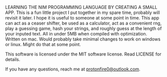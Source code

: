 LEARNING THE NIM PROGRAMMING LANGUAGE BY CREATING A SMALL APP.
This is a fun little project I put together in my spare time, probably will revisit it later. I hope it is useful to someone at some point in time.
This app can act as a ceaser shifter, be used as a calculator, act as a convenient rng, play a guessing game, hash your strings, and roughly guess at the length of your inputed text. All in under 5MB when compiled with optimization. Written on mac. Would probably take minimal changes to work on windows or linux. Might do that at some point.



This software is licensed under the MIT software license. Read LICENSE for details. 



If you have any questions, reach me at protonfire0@outlook.com.
